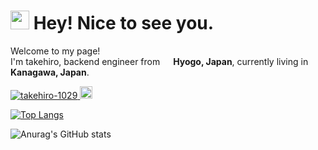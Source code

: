 <h1><img src="https://emojis.slackmojis.com/emojis/images/1531849430/4246/blob-sunglasses.gif?1531849430" width="30"/> Hey! Nice to see you.</h1>

<p>Welcome to my page! </br> I'm takehiro, backend engineer from <img src="https://cdn-icons-png.flaticon.com/512/197/197560.png" width="13"/> <b>Hyogo, Japan</b>, currently living in <img src="https://cdn-icons-png.flaticon.com/512/197/197564.png" width="13"/> <b>Kanagawa, Japan</b>. </p>

<p align="left">
  <a href="https://github.com/takehiro-1029/takehiro-1029/">
    <img src="https://komarev.com/ghpvc/?username=takehiro-1029" alt="takehiro-1029" />
  </a>
  <a href="https://github.com/takehiro-1029">
    <img height="20" src="https://img.shields.io/github/followers/takehiro-1029?label=follow&logo=github&style=flat" />
  </a>
</p>

[![Top Langs](https://github-readme-stats.vercel.app/api/top-langs/?username=takehiro-1029&layout=compact)](https://github.com/anuraghazra/github-readme-stats)

![Anurag's GitHub stats](https://github-readme-stats.vercel.app/api?username=takehiro-1029&show_icons=true&theme=radical)

